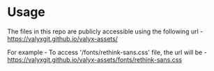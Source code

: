 # Usage

The files in this repo are publicly accessible using the following url - https://valyxgit.github.io/valyx-assets/<file-name>

For example - 
To access '/fonts/rethink-sans.css' file, the url will be - https://valyxgit.github.io/valyx-assets/fonts/rethink-sans.css
